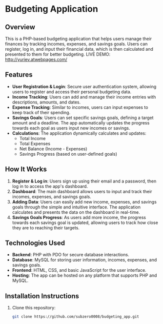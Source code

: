 # Budgeting Application

## Overview
This is a PHP-based budgeting application that helps users manage their finances by tracking incomes, expenses, and savings goals. Users can register, log in, and input their financial data, which is then calculated and presented to them for better budgeting.
LIVE DEMO: http://yuriev.atwebpages.com/
## Features
- **User Registration & Login**: Secure user authentication system, allowing users to register and access their personal budgeting data.
- **Income Tracking**: Users can add and manage their income entries with descriptions, amounts, and dates.
- **Expense Tracking**: Similar to incomes, users can input expenses to keep track of their spending.
- **Savings Goals**: Users can set specific savings goals, defining a target amount and a deadline. The app automatically updates the progress towards each goal as users input new incomes or savings.
- **Calculations**: The application dynamically calculates and updates:
  - Total Income
  - Total Expenses
  - Net Balance (Income - Expenses)
  - Savings Progress (based on user-defined goals)

## How It Works
1. **Register & Log in**: Users sign up using their email and a password, then log in to access the app's dashboard.
2. **Dashboard**: The main dashboard allows users to input and track their incomes, expenses, and savings goals.
3. **Adding Data**: Users can easily add new income, expenses, and savings goals through the simple and intuitive interface. The application calculates and presents the data on the dashboard in real-time.
4. **Savings Goals Progress**: As users add more income, the progress towards each savings goal is updated, allowing users to track how close they are to reaching their targets.

## Technologies Used
- **Backend**: PHP with PDO for secure database interactions.
- **Database**: MySQL for storing user information, incomes, expenses, and savings goals.
- **Frontend**: HTML, CSS, and basic JavaScript for the user interface.
- **Hosting**: The app can be hosted on any platform that supports PHP and MySQL.

## Installation Instructions
1. Clone this repository:
   ```bash
   git clone https://github.com/subzero0008/budgeting_app.git
